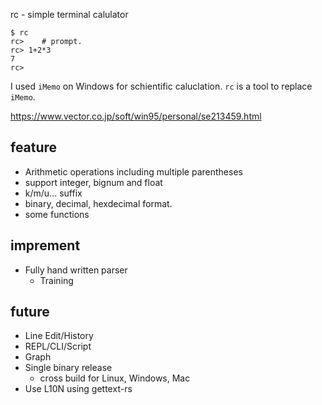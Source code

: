rc - simple terminal calulator

```
$ rc
rc>    # prompt.
rc> 1+2*3
7
rc> 
```


I used `iMemo` on Windows for schientific caluclation.
`rc` is a tool to replace `iMemo`.

https://www.vector.co.jp/soft/win95/personal/se213459.html

## feature

* Arithmetic operations including multiple parentheses
* support integer, bignum and float
* k/m/u... suffix
* binary, decimal, hexdecimal format.
* some functions

## imprement

* Fully hand written parser
    + Training

## future

* Line Edit/History
* REPL/CLI/Script
* Graph
* Single binary release
    + cross build for Linux, Windows, Mac
* Use L10N using gettext-rs
